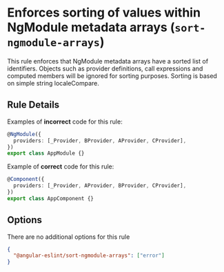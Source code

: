 # Enforces sorting of values within NgModule metadata arrays (`sort-ngmodule-arrays`)

This rule enforces that NgModule metadata arrays have a sorted list of identifiers. Objects such as provider definitions, call expressions and computed members will be ignored for sorting purposes. Sorting is based on simple string localeCompare.

## Rule Details

Examples of **incorrect** code for this rule:

```ts
@NgModule({
  providers: [_Provider, BProvider, AProvider, CProvider],
})
export class AppModule {}
```

Example of **correct** code for this rule:

```ts
@Component({
  providers: [_Provider, AProvider, BProvider, CProvider],
})
export class AppComponent {}
```

## Options

There are no additional options for this rule

```json
{
  "@angular-eslint/sort-ngmodule-arrays": ["error"]
}
```
